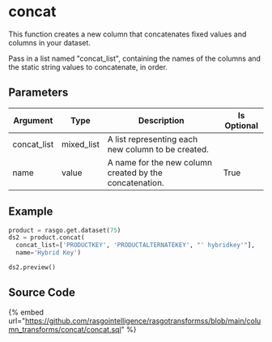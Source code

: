 

# concat

This function creates a new column that concatenates fixed values and columns in your dataset.

Pass in a list named "concat_list", containing the names of the columns and the static string values to concatenate, in order.


## Parameters

|  Argument   |    Type    |                       Description                       | Is Optional |
| ----------- | ---------- | ------------------------------------------------------- | ----------- |
| concat_list | mixed_list | A list representing each new column to be created.      |             |
| name        | value      | A name for the new column created by the concatenation. | True        |


## Example

```python
product = rasgo.get.dataset(75)
ds2 = product.concat(
  concat_list=['PRODUCTKEY', 'PRODUCTALTERNATEKEY', "' hybridkey'"],
  name='Hybrid Key')

ds2.preview()
```

## Source Code

{% embed url="https://github.com/rasgointelligence/rasgotransformss/blob/main/column_transforms/concat/concat.sql" %}

